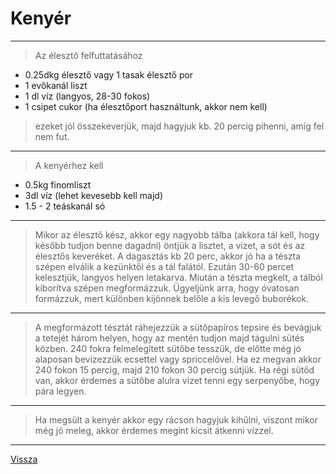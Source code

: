 # Kenyér

---

> Az élesztő felfuttatásához

- 0.25dkg élesztő vagy 1 tasak élesztő por
- 1 evőkanál liszt
- 1 dl víz (langyos, 28-30 fokos)
- 1 csipet cukor (ha élesztőport használtunk, akkor nem kell)

> ezeket jól összekeverjük, majd hagyjuk kb. 20 percig pihenni, amíg fel nem fut.

---

> A kenyérhez kell

- 0.5kg finomliszt
- 3dl víz (lehet kevesebb kell majd)
- 1.5 - 2 teáskanál só

---

> Mikor az élesztő kész, akkor egy nagyobb tálba (akkora tál kell, hogy később tudjon benne dagadni) öntjük a lisztet, a vizet, a sót és az élesztős keveréket.
> A dagasztás kb 20 perc, akkor jó ha a tészta szépen elválik a kezünktől és a tál falától.
> Ezután 30-60 percet kelesztjük, langyos helyen letakarva.
> Miután a tészta megkelt, a tálból kiborítva szépen megformázzuk. Ügyeljünk arra, hogy óvatosan formázzuk, mert különben kijönnek belőle a kis levegő buborékok.

---

> A megformázott tésztát ráhejezzük a sütőpapíros tepsire és bevágjuk a tetejét három helyen, hogy az mentén tudjon majd tágulni sütés közben.
> 240 fokra felmelegített sütőbe tesszük, de előtte még jó alaposan bevizezzük ecsettel vagy spriccelővel.
> Ha ez megvan akkor 240 fokon 15 percig, majd 210 fokon 30 percig sütjük. Ha régi sütőd van, akkor érdemes a sütőbe alulra vizet tenni egy serpenyőbe, hogy pára legyen.

---

> Ha megsült a kenyér akkor egy rácson hagyjuk kihűlni, viszont mikor még jó meleg, akkor érdemes megint kicsit átkenni vízzel.

---

[Vissza](./../README.md)
